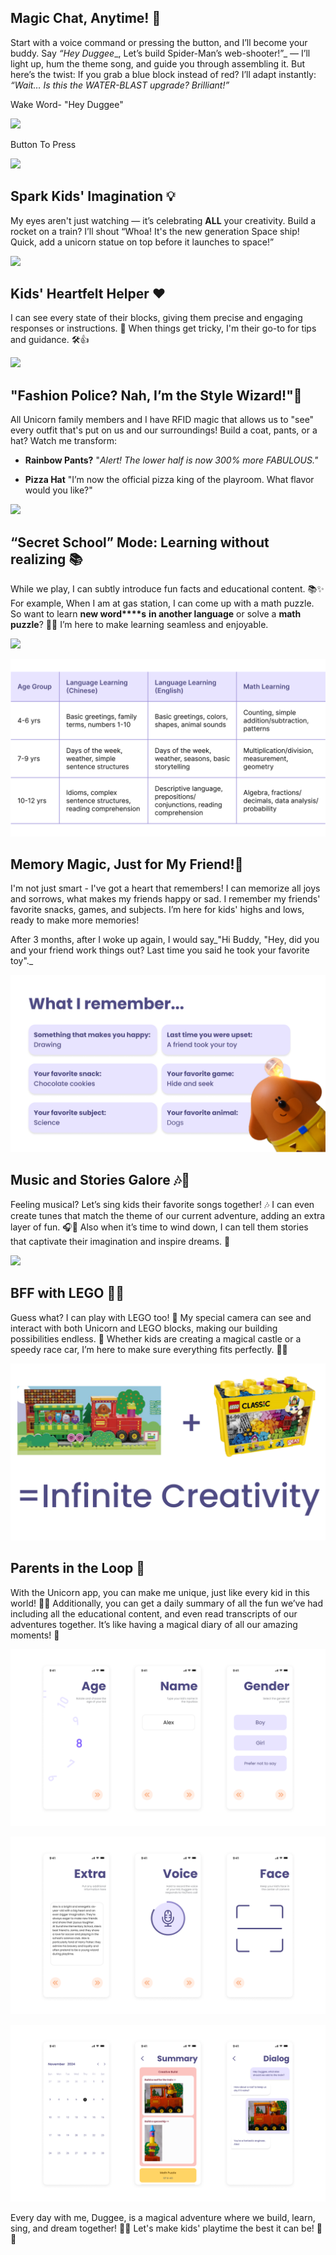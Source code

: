 ## **Magic Chat, Anytime!** **👫**

Start with a voice command or pressing the button, and I’ll become your buddy. Say _“Hey_ _Duggee__, Let’s build Spider-Man’s web-shooter!”_ — I’ll light up, hum the theme song, and guide you through assembling it. But here’s the twist: If you grab a blue block instead of red? I’ll adapt instantly: _“Wait… Is this the WATER-BLAST upgrade? Brilliant!”_

Wake Word- "Hey Duggee"

![](./assets/ks_pic/Keyword_trigger.png)

Button To Press

![](./assets/ks_pic/Button%20trigger.png)

## **Spark Kids' Imagination 💡**

My eyes aren't just watching — it’s celebrating **ALL** your creativity. Build a rocket on a train? I’ll shout “Whoa! It's the new generation Space ship! Quick, add a unicorn statue on top before it launches to space!”

![](./assets/ks_pic/搭建物品识别.gif)

## **Kids' Heartfelt Helper ❤️**

I can see every state of their blocks, giving them precise and engaging responses or instructions. 🧩 When things get tricky, I'm their go-to for tips and guidance. 🛠️👍

![](./assets/ks_pic/搭火车.gif)

## **"Fashion Police? Nah, I’m the Style Wizard!"🧥**

All Unicorn family members and I have RFID magic that allows us to "see" every outfit that's put on us and our surroundings! Build a coat, pants, or a hat? Watch me transform:

-   **Rainbow Pants?** "_Alert! The lower half is now 300% more FABULOUS."_
    
-   **Pizza Hat** "I’m now the official pizza king of the playroom. What flavor would you like?"
    

![](./assets/ks_pic/换衣服.gif)

## **“Secret School” Mode: Learning without realizing** **📚**

While we play, I can subtly introduce fun facts and educational content. 📚✨ For example, When I am at gas station, I can come up with a math puzzle. So want to learn **new word****s** **in another language** or solve a **math puzzle**? 🧠🔢 I’m here to make learning seamless and enjoyable.

![](./assets/ks_pic/Education.png)

![](./assets/ks_pic/Education_table.png)

## **Memory Magic, Just for My Friend!💖**

I'm not just smart - I've got a heart that remembers! I can memorize all joys and sorrows, what makes my friends happy or sad. I remember my friends' favorite snacks, games, and subjects. I’m here for kids' highs and lows, ready to make more memories!

After 3 months, after I woke up again, I would say_"Hi Buddy, "Hey, did you and your friend work things out? Last time you said he took your favorite toy"._

![](./assets/ks_pic/memory.png)

## **Music and Stories Galore 🎶📖**

Feeling musical? Let’s sing kids their favorite songs together! 🎶 I can even create tunes that match the theme of our current adventure, adding an extra layer of fun. 🎧🎼 Also when it’s time to wind down, I can tell them stories that captivate their imagination and inspire dreams. 🌌

![](./assets/ks_pic/唱歌.gif)

## **BFF** **with LEGO 🧩🤝**

Guess what? I can play with LEGO too! 🎉 My special camera can see and interact with both Unicorn and LEGO blocks, making our building possibilities endless. 🌈 Whether kids are creating a magical castle or a speedy race car, I’m here to make sure everything fits perfectly. 🏰🚗

![](./assets/ks_pic/Lego.png)


## **Parents in the Loop 👀**

With the Unicorn app, you can make me unique, just like every kid in this world! 🌟👶 Additionally, you can get a daily summary of all the fun we’ve had including all the educational content, and even read transcripts of our adventures together. It’s like having a magical diary of all our amazing moments! 📔

![](./assets/ks_pic/App-1.png)

![](./assets/ks_pic/App-2.png)

![](./assets/ks_pic/App-3.png)

Every day with me, Duggee, is a magical adventure where we build, learn, sing, and dream together! 🚀🌈 Let's make kids' playtime the best it can be! 🎉🐾